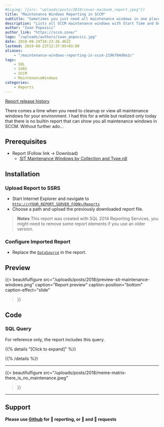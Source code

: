 ```yaml
---
#bigimg: [{src: "uploads/posts/2019/cover-macbook_report.jpeg"}]
title: "Maintenance Windows Reporting in SCCM"
subtitle: "Sometimes you just need all maintenance windows in one place…"
description: "Lists all SCCM maintenance windows with Start Time and Duration."
author: "Ioan Popovici"
author_link: "https://sccm.zone/"
logo: "/uploads/authors/ioan_popovici.jpg"
date: 2018-08-24T16:23:26.463Z
lastmod: 2019-08-23T12:37:05+03:00
aliases:
    - "/maintenance-windows-reporting-in-sccm-2196784d0e2c"
tags:
    - SQL
    - SSRS
    - SCCM
    - MaintenanceWindows
categories:
    - Reports
---
```


[Report release history](https://SCCM.Zone/SIT-Maintenance-Windows-CHANGELOG)

There comes a time when you need to cleanup or view all maintenance windows for your environment. I had this for a while but realized only today that there is no builtin report that can show you all maintenance windows in SCCM. Without further ado…

## Prerequisites

* Report (Follow link → Download)
  * [SIT Maintenance Windows by Collection and Type.rdl](https://snippets.cacher.io/snippet/d049710063b6115d8747)

## Installation

### Upload Report to SSRS

* Start Internet Explorer and navigate to [`http://<YOUR_REPORT_SERVER_FQDN>/Reports`](http://en.wikipedia.org/wiki/Fully_qualified_domain_name)
* Choose a path and upload the previously downloaded report file.

> **Notes**
> This report was created with SQL 2014 Reporting Services, you might need to remove some report elements if you use an older version.

### Configure Imported Report

* Replace the [`DataSource`](https://joshheffner.com/how-to-import-additional-software-update-reports-in-sccm/) in the report.

## Preview

{{<
    beautifulfigure src="/uploads/posts/2018/preview-sit-maintenance-windows.png"
    caption="Report preview"
    caption-position="bottom" caption-effect="slide"
>}}

## Code

### SQL Query

For reference only, the report includes this query.

{{% details "[Click to expand]" %}}
<script src="https://embed.cacher.io/d9513dd35833fb42a1a211970e2c1df32a58ae17.js?a=8adc00d55d7d4b68d4c3f0806577d5b7&t=github_gist"></script>
{{% /details %}}

***

{{<
    beautifulfigure src="/uploads/posts/2018/meme-matrix-there_is_no_maintenance.jpeg"
>}}

***

## Support

**Please use [Github](http://SCCM.Zone/GIT) for 🐛 reporting, or 🌈 and 🦄 requests**
